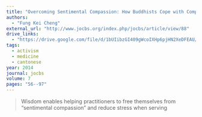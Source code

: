 ```yaml
---
title: "Overcoming Sentimental Compassion: How Buddhists Cope with Compassion Fatigue"
authors:
  - "Fung Kei Cheng"
external_url: "http://www.jocbs.org/index.php/jocbs/article/view/88"
drive_links: 
  - "https://drive.google.com/file/d/1bUIibzGI409gWcoIXHp6pjHN2XeDFEAU/view?usp=drivesdk"
tags:
  - activism
  - medicine
  - cantonese
year: 2014
journal: jocbs
volume: 7
pages: "56--97"
---
```


> Wisdom enables helping practitioners to free themselves from “sentimental compassion” and reduce stress when serving
